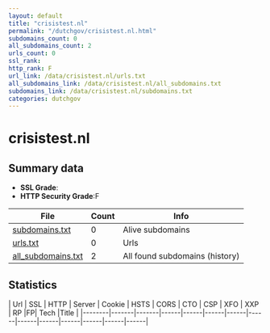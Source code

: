```yaml
---
layout: default
title: "crisistest.nl"
permalink: "/dutchgov/crisistest.nl.html"
subdomains_count: 0
all_subdomains_count: 2
urls_count: 0
ssl_rank: 
http_rank: F
url_link: /data/crisistest.nl/urls.txt
all_subdomains_link: /data/crisistest.nl/all_subdomains.txt
subdomains_link: /data/crisistest.nl/subdomains.txt
categories: dutchgov
---
```



# crisistest.nl
## Summary data


 - **SSL Grade**:
 - **HTTP Security Grade**:F


| File       | Count | Info |
|------------|-------|------|
|[subdomains.txt](/data/crisistest.nl/subdomains.txt)|0|Alive subdomains|
|[urls.txt](/data/crisistest.nl/urls.txt)|0|Urls|
|[all_subdomains.txt](/data/crisistest.nl/all_subdomains.txt)|2|All found subdomains (history)|


## Statistics


| Url | SSL | HTTP | Server | Cookie | HSTS | CORS | CTO | CSP | XFO | XXP | RP |FP| Tech |Title |
|--------|-------|-------|------|------|------|------|------|------|------|------|------|------|------|